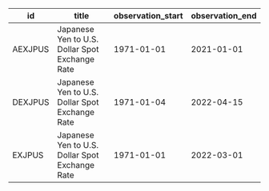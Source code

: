 | id      | title                                          | observation_start   | observation_end   |
|---------|------------------------------------------------|---------------------|-------------------|
| AEXJPUS | Japanese Yen to U.S. Dollar Spot Exchange Rate | 1971-01-01          | 2021-01-01        |
| DEXJPUS | Japanese Yen to U.S. Dollar Spot Exchange Rate | 1971-01-04          | 2022-04-15        |
| EXJPUS  | Japanese Yen to U.S. Dollar Spot Exchange Rate | 1971-01-01          | 2022-03-01        |